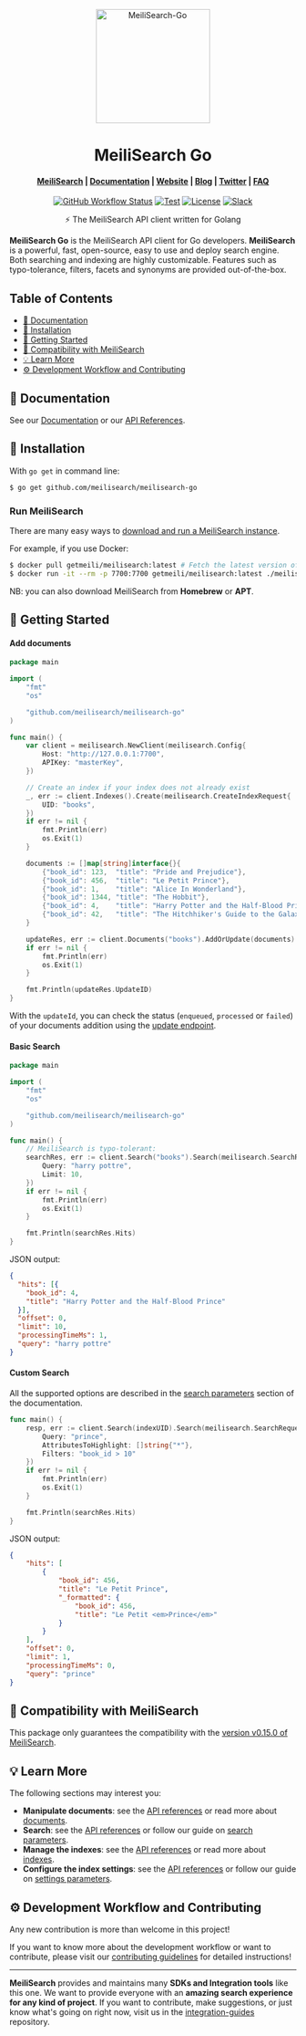 <p align="center">
  <img src="https://res.cloudinary.com/meilisearch/image/upload/v1587402338/SDKs/meilisearch_go.svg" alt="MeiliSearch-Go" width="200" height="200" />
</p>

<h1 align="center">MeiliSearch Go</h1>

<h4 align="center">
  <a href="https://github.com/meilisearch/MeiliSearch">MeiliSearch</a> |
  <a href="https://docs.meilisearch.com">Documentation</a> |
  <a href="https://www.meilisearch.com">Website</a> |
  <a href="https://blog.meilisearch.com">Blog</a> |
  <a href="https://twitter.com/meilisearch">Twitter</a> |
  <a href="https://docs.meilisearch.com/faq">FAQ</a>
</h4>

<p align="center">
  <a href="https://github.com/meilisearch/meilisearch-go/actions"><img src="https://img.shields.io/github/workflow/status/meilisearch/meilisearch-go/Tests" alt="GitHub Workflow Status"></a>
  <a href="https://goreportcard.com/report/github.com/meilisearch/meilisearch-go"><img src="https://goreportcard.com/badge/github.com/meilisearch/meilisearch-go" alt="Test"></a>
  <a href="https://github.com/meilisearch/meilisearch-go/blob/master/LICENSE"><img src="https://img.shields.io/badge/license-MIT-informational" alt="License"></a>
  <a href="https://slack.meilisearch.com"><img src="https://img.shields.io/badge/slack-MeiliSearch-blue.svg?logo=slack" alt="Slack"></a>
</p>

<p align="center">⚡ The MeiliSearch API client written for Golang</p>

**MeiliSearch Go** is the MeiliSearch API client for Go developers. **MeiliSearch** is a powerful, fast, open-source, easy to use and deploy search engine. Both searching and indexing are highly customizable. Features such as typo-tolerance, filters, facets and synonyms are provided out-of-the-box.

## Table of Contents <!-- omit in toc -->

- [📖 Documentation](#-documentation)
- [🔧 Installation](#-installation)
- [🚀 Getting Started](#-getting-started)
- [🤖 Compatibility with MeiliSearch](#-compatibility-with-meilisearch)
- [💡 Learn More](#-learn-more)
- [⚙️ Development Workflow and Contributing](#️-development-workflow-and-contributing)

## 📖 Documentation

See our [Documentation](https://docs.meilisearch.com/guides/introduction/quick_start_guide.html) or our [API References](https://docs.meilisearch.com/references/).

## 🔧 Installation

With `go get` in command line:
```bash
$ go get github.com/meilisearch/meilisearch-go
```

### Run MeiliSearch <!-- omit in toc -->

There are many easy ways to [download and run a MeiliSearch instance](https://docs.meilisearch.com/guides/advanced_guides/installation.html#download-and-launch).

For example, if you use Docker:

```bash
$ docker pull getmeili/meilisearch:latest # Fetch the latest version of MeiliSearch image from Docker Hub
$ docker run -it --rm -p 7700:7700 getmeili/meilisearch:latest ./meilisearch --master-key=masterKey
```

NB: you can also download MeiliSearch from **Homebrew** or **APT**.

## 🚀 Getting Started

#### Add documents <!-- omit in toc -->

```go
package main

import (
    "fmt"
    "os"

    "github.com/meilisearch/meilisearch-go"
)

func main() {
    var client = meilisearch.NewClient(meilisearch.Config{
        Host: "http://127.0.0.1:7700",
        APIKey: "masterKey",
    })

    // Create an index if your index does not already exist
    _, err := client.Indexes().Create(meilisearch.CreateIndexRequest{
        UID: "books",
    })
    if err != nil {
        fmt.Println(err)
        os.Exit(1)
    }

    documents := []map[string]interface{}{
        {"book_id": 123,  "title": "Pride and Prejudice"},
        {"book_id": 456,  "title": "Le Petit Prince"},
        {"book_id": 1,    "title": "Alice In Wonderland"},
        {"book_id": 1344, "title": "The Hobbit"},
        {"book_id": 4,    "title": "Harry Potter and the Half-Blood Prince"},
        {"book_id": 42,   "title": "The Hitchhiker's Guide to the Galaxy"},
    }

    updateRes, err := client.Documents("books").AddOrUpdate(documents) // => { "updateId": 0 }
    if err != nil {
        fmt.Println(err)
        os.Exit(1)
    }

    fmt.Println(updateRes.UpdateID)
}
```

With the `updateId`, you can check the status (`enqueued`, `processed` or `failed`) of your documents addition using the [update endpoint](https://docs.meilisearch.com/references/updates.html#get-an-update-status).

#### Basic Search <!-- omit in toc -->

```go
package main

import (
    "fmt"
    "os"

    "github.com/meilisearch/meilisearch-go"
)

func main() {
    // MeiliSearch is typo-tolerant:
    searchRes, err := client.Search("books").Search(meilisearch.SearchRequest{
        Query: "harry pottre",
        Limit: 10,
    })
    if err != nil {
        fmt.Println(err)
        os.Exit(1)
    }

    fmt.Println(searchRes.Hits)
}
```

JSON output:
```json
{
  "hits": [{
    "book_id": 4,
    "title": "Harry Potter and the Half-Blood Prince"
  }],
  "offset": 0,
  "limit": 10,
  "processingTimeMs": 1,
  "query": "harry pottre"
}
```

#### Custom Search <!-- omit in toc -->

All the supported options are described in the [search parameters](https://docs.meilisearch.com/guides/advanced_guides/search_parameters.html) section of the documentation.

```go
func main() {
    resp, err := client.Search(indexUID).Search(meilisearch.SearchRequest{
        Query: "prince",
        AttributesToHighlight: []string{"*"},
        Filters: "book_id > 10"
    })
    if err != nil {
        fmt.Println(err)
        os.Exit(1)
    }

    fmt.Println(searchRes.Hits)
}
```

JSON output:
```json
{
    "hits": [
        {
            "book_id": 456,
            "title": "Le Petit Prince",
            "_formatted": {
                "book_id": 456,
                "title": "Le Petit <em>Prince</em>"
            }
        }
    ],
    "offset": 0,
    "limit": 1,
    "processingTimeMs": 0,
    "query": "prince"
}
```

## 🤖 Compatibility with MeiliSearch

This package only guarantees the compatibility with the [version v0.15.0 of MeiliSearch](https://github.com/meilisearch/MeiliSearch/releases/tag/v0.15.0).

## 💡 Learn More

The following sections may interest you:

- **Manipulate documents**: see the [API references](https://docs.meilisearch.com/references/documents.html) or read more about [documents](https://docs.meilisearch.com/guides/main_concepts/documents.html).
- **Search**: see the [API references](https://docs.meilisearch.com/references/search.html) or follow our guide on [search parameters](https://docs.meilisearch.com/guides/advanced_guides/search_parameters.html).
- **Manage the indexes**: see the [API references](https://docs.meilisearch.com/references/indexes.html) or read more about [indexes](https://docs.meilisearch.com/guides/main_concepts/indexes.html).
- **Configure the index settings**: see the [API references](https://docs.meilisearch.com/references/settings.html) or follow our guide on [settings parameters](https://docs.meilisearch.com/guides/advanced_guides/settings.html).

## ⚙️ Development Workflow and Contributing

Any new contribution is more than welcome in this project!

If you want to know more about the development workflow or want to contribute, please visit our [contributing guidelines](/CONTRIBUTING.md) for detailed instructions!

<hr>

**MeiliSearch** provides and maintains many **SDKs and Integration tools** like this one. We want to provide everyone with an **amazing search experience for any kind of project**. If you want to contribute, make suggestions, or just know what's going on right now, visit us in the [integration-guides](https://github.com/meilisearch/integration-guides) repository.
